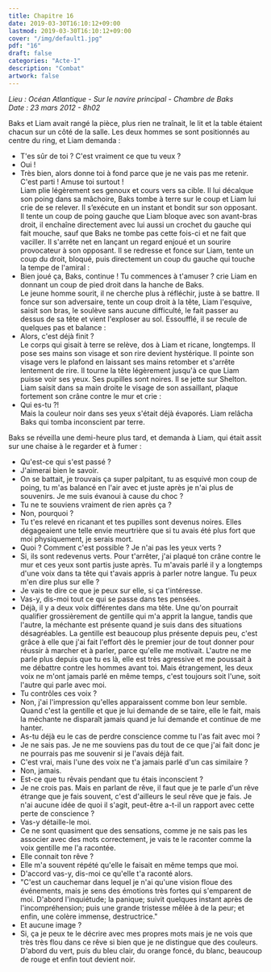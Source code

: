 ```yaml
---
title: Chapitre 16
date: 2019-03-30T16:10:12+09:00
lastmod: 2019-03-30T16:10:12+09:00
cover: "/img/default1.jpg"
pdf: "16"
draft: false
categories: "Acte-1"
description: "Combat"
artwork: false
---
```

_Lieu : Océan Atlantique - Sur le navire principal - Chambre de Baks   
Date : 23 mars 2012 - 8h02_

Baks et Liam avait rangé la pièce, plus rien ne traînait, le lit et la table étaient chacun sur un côté de la salle. Les deux hommes se sont positionnés au centre du ring, et Liam demanda :   
- T'es sûr de toi ? C'est vraiment ce que tu veux ?   
- Oui !    
- Très bien, alors donne toi à fond parce que je ne vais pas me retenir. C'est parti ! Amuse toi surtout !   
Liam plie légèrement ses genoux et cours vers sa cible. Il lui décalque son poing dans sa mâchoire, Baks tombe à terre sur le coup et Liam lui crie de se relever. Il s’exécute en un instant et bondit sur son opposant. Il tente un coup de poing gauche que Liam bloque avec son avant-bras droit, il enchaîne directement avec lui aussi un crochet du gauche qui fait mouche, sauf que Baks ne tombe pas cette fois-ci et ne fait que vaciller. Il s'arrête net en lançant un regard enjoué et un sourire provocateur à son opposant. Il se redresse et fonce sur Liam, tente un coup du droit, bloqué, puis directement un coup du gauche qui touche la tempe de l'amiral :   
- Bien joué ça, Baks, continue ! Tu commences à t'amuser ? crie Liam en donnant un coup de pied droit dans la hanche de Baks.   
Le jeune homme sourit, il ne cherche plus à réfléchir, juste à se battre. Il fonce sur son adversaire, tente un coup droit à la tête, Liam l'esquive, saisit son bras, le soulève sans aucune difficulté, le fait passer au dessus de sa tête et vient l'exploser au sol. Essoufflé, il se recule de quelques pas et balance :   
- Alors, c'est déjà finit ?   
Le corps qui gisait à terre se relève, dos à Liam et ricane, longtemps. Il pose ses mains son visage et son rire devient hystérique. Il pointe son visage vers le plafond en laissant ses mains retomber et s'arrête lentement de rire. Il tourne la tête légèrement jusqu'à ce que Liam puisse voir ses yeux. Ses pupilles sont noires. Il se jette sur Shelton. Liam saisit dans sa main droite le visage de son assaillant, plaque fortement son crâne contre le mur et crie :   
- Qui es-tu ?!   
Mais la couleur noir dans ses yeux s'était déjà évaporés. Liam relâcha Baks qui tomba inconscient par terre.    
   
Baks se réveilla une demi-heure plus tard, et demanda à Liam, qui était assit sur une chaise à le regarder et à fumer :   
- Qu'est-ce qui s'est passé ?    
- J'aimerai bien le savoir.   
- On se battait, je trouvais ça super palpitant, tu as esquivé mon coup de poing, tu m'as balancé en l'air avec et juste après je n'ai plus de souvenirs. Je me suis évanoui à cause du choc ?   
- Tu ne te souviens vraiment de rien après ça ?   
- Non, pourquoi ?   
- Tu t'es relevé en ricanant et tes pupilles sont devenus noires. Elles dégageaient une telle envie meurtrière que si tu avais été plus fort que moi physiquement, je serais mort.   
- Quoi ? Comment c'est possible ? Je n'ai pas les yeux verts ?   
- Si, ils sont redevenus verts. Pour t'arrêter, j'ai plaqué ton crâne contre le mur et ces yeux sont partis juste après. Tu m'avais parlé il y a longtemps d'une voix dans ta tête qui t'avais appris à parler notre langue. Tu peux m'en dire plus sur elle ?   
- Je vais te dire ce que je peux sur elle, si ça t'intéresse.   
- Vas-y, dis-moi tout ce qui se passe dans tes pensées.   
- Déjà, il y a deux voix différentes dans ma tête. Une qu'on pourrait qualifier grossièrement de gentille qui m'a apprit la langue, tandis que l'autre, la méchante est présente quand je suis dans des situations désagréables. La gentille est beaucoup plus présente depuis peu, c'est grâce à elle que j'ai fait l'effort dès le premier jour de tout donner pour réussir à marcher et à parler, parce qu'elle me motivait. L'autre ne me parle plus depuis que tu es là, elle est très agressive et me poussait à me débattre contre les hommes avant toi. Mais étrangement, les deux voix ne m'ont jamais parlé en même temps, c'est toujours soit l'une, soit l'autre qui parle avec moi.   
- Tu contrôles ces voix ?   
- Non, j'ai l'impression qu'elles apparaissent comme bon leur semble. Quand c'est la gentille et que je lui demande de se taire, elle le fait, mais la méchante ne disparaît jamais quand je lui demande et continue de me hanter.   
- As-tu déjà eu le cas de perdre conscience comme tu l'as fait avec moi ?   
- Je ne sais pas. Je ne me souviens pas du tout de ce que j'ai fait donc je ne pourrais pas me souvenir si je l'avais déjà fait.   
- C'est vrai, mais l'une des voix ne t'a jamais parlé d'un cas similaire ?   
- Non, jamais.   
- Est-ce que tu rêvais pendant que tu étais inconscient ?   
- Je ne crois pas. Mais en parlant de rêve, il faut que je te parle d'un rêve étrange que je fais souvent, c'est d'ailleurs le seul rêve que je fais. Je n'ai aucune idée de quoi il s'agit, peut-être a-t-il un rapport avec cette perte de conscience ?   
- Vas-y détaille-le moi.   
- Ce ne sont quasiment que des sensations, comme je ne sais pas les associer avec des mots correctement, je vais te le raconter comme la voix gentille me l'a racontée.   
- Elle connait ton rêve ?   
- Elle m'a souvent répété qu'elle le faisait en même temps que moi.   
- D'accord vas-y, dis-moi ce qu'elle t'a raconté alors.   
- "C'est un cauchemar dans lequel je n'ai qu'une vision floue des événements, mais je sens des émotions très fortes qui s'emparent de moi. D'abord l'inquiétude; la panique; suivit quelques instant après de l'incompréhension; puis une grande tristesse mêlée à de la peur; et enfin, une colère immense, destructrice."   
- Et aucune image ?   
- Si, ça je peux te le décrire avec mes propres mots mais je ne vois que très très flou dans ce rêve si bien que je ne distingue que des couleurs. D'abord du vert, puis du bleu clair, du orange foncé, du blanc, beaucoup de rouge et enfin tout devient noir.
